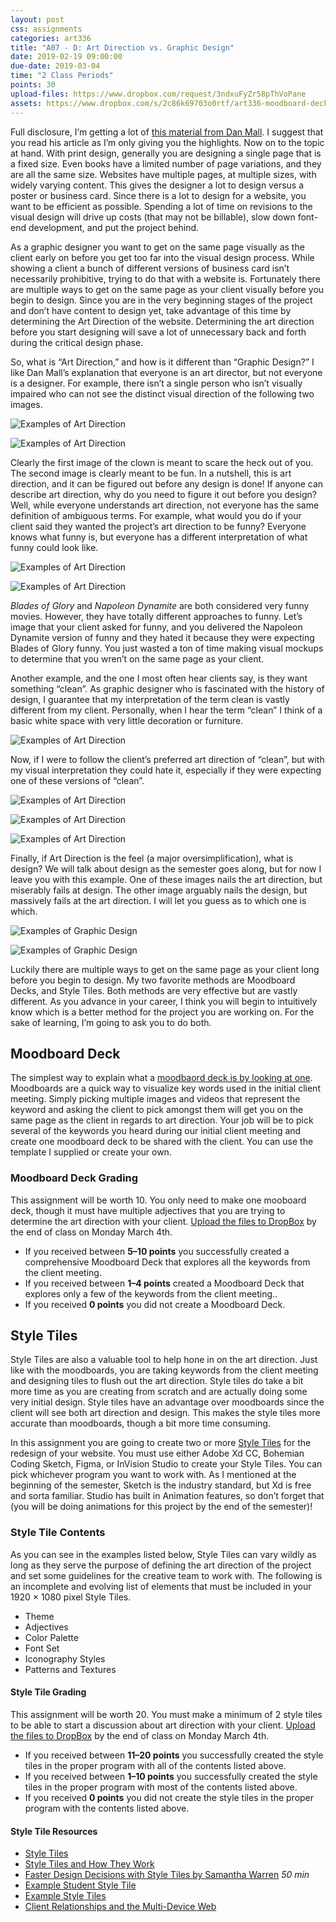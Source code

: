 ```yaml
---
layout: post
css: assignments
categories: art336
title: "A07 - D: Art Direction vs. Graphic Design"
date: 2019-02-19 09:00:00
due-date: 2019-03-04
time: "2 Class Periods"
points: 30
upload-files: https://www.dropbox.com/request/3ndxuFyZr58pThVoPane
assets: https://www.dropbox.com/s/2c86k69703o0rtf/art336-moodboard-deck-templates.zip?dl=0
---
```


Full disclosure, I’m getting a lot of [this material from Dan Mall](https://alistapart.com/article/art-direction-and-design). I suggest that you read his article as I’m only giving you the highlights. Now on to the topic at hand. With print design, generally you are designing a single page that is a fixed size. Even books have a limited number of page variations, and they are all the same size. Websites have multiple pages, at multiple sizes, with widely varying content. This gives the designer a lot to design versus a poster or business card. Since there is a lot to design for a website, you want to be efficient as possible. Spending a lot of time on revisions to the visual design will drive up costs (that may not be billable), slow down font-end development, and put the project behind.

As a graphic designer you want to get on the same page visually as the client early on before you get too far into the visual design process. While showing a client a bunch of different versions of business card isn’t necessarily prohibitive, trying to do that with a website is. Fortunately there are multiple ways to get on the same page as your client visually before you begin to design. Since you are in the very beginning stages of the project and don’t have content to design yet, take advantage of this time by determining the Art Direction of the website. Determining the art direction before you start designing will save a lot of unnecessary back and forth during the critical design phase.

So, what is “Art Direction,” and how is it different than “Graphic Design?” I like Dan Mall’s explanation that everyone is an art director, but not everyone is a designer. For example, there isn’t a single person who isn’t visually impaired who can not see the distinct visual direction of the following two images.

![Examples of Art Direction](../img/art336-art-drection-clown-01.jpg)

![Examples of Art Direction](../img/art336-art-drection-clown-02.jpg)

Clearly the first image of the clown is meant to scare the heck out of you. The second image is clearly meant to be fun. In a nutshell, this is art direction, and it can be figured out before any design is done! If anyone can describe art direction, why do you need to figure it out before you design? Well, while everyone understands art direction, not everyone has the same definition of ambiguous terms. For example, what would you do if your client said they wanted the project’s art direction to be funny? Everyone knows what funny is, but everyone has a different interpretation of what funny could look like.

![Examples of Art Direction](../img/art336-art-drection-funny-01.jpg)

![Examples of Art Direction](../img/art336-art-drection-funny-02.jpeg)

_Blades of Glory_ and _Napoleon Dynamite_ are both considered very funny movies. However, they have totally different approaches to funny. Let’s image that your client asked for funny, and you delivered the Napoleon Dynamite version of funny and they hated it because they were expecting Blades of Glory funny. You just wasted a ton of time making visual mockups to determine that you wren’t on the same page as your client.

Another example, and the one I most often hear clients say, is they want something “clean”. As graphic designer who is fascinated with the history of design, I guarantee that my interpretation of the term clean is vastly different from my client. Personally, when I hear the term “clean” I think of a basic white space with very little decoration or furniture.

![Examples of Art Direction](../img/art336-art-drection-clean-01.jpg)

Now, if I were to follow the client’s preferred art direction of “clean”, but with my visual interpretation they could hate it, especially if they were expecting one of these versions of “clean”. 

![Examples of Art Direction](../img/art336-art-drection-clean-02.jpg)

![Examples of Art Direction](../img/art336-art-drection-clean-03.jpg)

![Examples of Art Direction](../img/art336-art-drection-clean-04.jpg)

Finally, if Art Direction is the feel (a major oversimplification), what is design? We will talk about  design as the semester goes along, but for now I leave you with this example. One of these images nails the art direction, but miserably fails at design. The other image arguably nails the design, but massively fails at the art direction. I will let you guess as to which one is which.

![Examples of Graphic Design](../img/art336-art-drection-birthday-01.gif)

![Examples of Graphic Design](../img/art336-art-drection-birthday-02.jpg)

Luckily there are multiple ways to get on the same page as your client long before you begin to design. My two favorite methods are Moodboard Decks, and Style Tiles. Both methods are very effective but are vastly different. As you advance in your career, I think you will begin to intuitively know which is a better method for the project you are working on. For the sake of learning, I’m going to ask you to do both.

## Moodboard Deck
The simplest way to explain what a [moodbaord deck is by looking at one](../downloads/art336-moodboard-deck-templates.zip). Moodboards are a quick way to visualize key words used in the initial client meeting. Simply picking multiple images and videos that represent the keyword and asking the client to pick amongst them will get you on the same page as the client in regards to art direction. Your job will be to pick several of the keywords you heard during our initial client meeting and create one moodboard deck to be shared with the client. You can use the template I supplied or create your own.

### Moodboard Deck Grading
This assignment will be worth 10. You only need to make one mooboard deck, though it must have multiple adjectives that you are trying to determine the art direction with your client. [Upload the files to DropBox](https://www.dropbox.com/s/2c86k69703o0rtf/art336-moodboard-deck-templates.zip?dl=0) by the end of class on Monday March 4th.

- If you received between **5&ndash;10 points** you successfully created a comprehensive Moodboard Deck that explores all the keywords from the client meeting.
- If you received between **1&ndash;4 points** created a Moodboard Deck that explores only a few of the keywords from the client meeting..
- If you received **0 points** you did not create a Moodboard Deck.

## Style Tiles
Style Tiles are also a valuable tool to help hone in on the art direction. Just like with the moodboards, you are taking keywords from the client meeting and designing tiles to flush out the art direction. Style tiles do take a bit more time as you are creating from scratch and are actually doing some very initial design. Style tiles have an advantage over moodboards since the client will see both art direction and design. This makes the style tiles more accurate than moodboards, though a bit more time consuming.

In this assignment you are going to create two or more <a href="http://styletil.es/" target="_blank" title="Style Tiles">Style Tiles</a> for the redesign of your website. You must use either Adobe Xd CC, Bohemian Coding Sketch, Figma, or InVision Studio to create your Style Tiles. You can pick whichever program you want to work with. As I mentioned at the beginning of the semester, Sketch is the industry standard, but Xd is free and sorta familiar. Studio has built in Animation features, so don’t forget that (you will be doing animations for this project by the end of the semester)!

### Style Tile Contents
As you can see in the examples listed below, Style Tiles can vary wildly as long as they serve the purpose of defining the art direction of the project and set some guidelines for the creative team to work with. The following is an incomplete and evolving list of elements that must be included in your 1920 &times; 1080 pixel Style Tiles.
- Theme
- Adjectives
- Color Palette
- Font Set
- Iconography Styles
- Patterns and Textures

#### Style Tile Grading
This assignment will be worth 20. You must make a minimum of 2 style tiles to be able to start a discussion about art direction with your client. [Upload the files to DropBox](https://www.dropbox.com/s/2c86k69703o0rtf/art336-moodboard-deck-templates.zip?dl=0) by the end of class on Monday March 4th.

- If you received between **11&ndash;20 points** you successfully created the style tiles in the proper program with all of the contents listed above.
- If you received between **1&ndash;10 points** you successfully created the style tiles in the proper program with most of the contents listed above.
- If you received **0 points** you did not create the style tiles in the proper program with the contents listed above.

#### Style Tile Resources
- <a href="http://styletil.es/" target="_blank" title="Style Tiles">Style Tiles</a>
- <a href="http://alistapart.com/article/style-tiles-and-how-they-work" target="_blank" title="Style Tiles and How They Work · An A List Apart Article">Style Tiles and How They Work</a>
- <a href="https://vimeo.com/115992327" target="_blank" title="Faster Design Decisions with Style Tiles by Samantha Warren - An Event Apart Video on Vimeo">Faster Design Decisions with Style Tiles by Samantha Warren</a> _50 min_
- <a href="/downloads/style-tile-example-01.pdf" target="_blank" title="Example Student Style Tile">Example Student Style Tile</a>
- <a href="https://dribbble.com/tags/style_tile" target="_blank" title="Example Style Tile">Example Style Tiles</a>
- <a href="http://alistapart.com/article/client-relationships-and-the-multi-device-web" target="_blank" title="Client Relationships and the Multi-Device Web">Client Relationships and the Multi-Device Web</a>